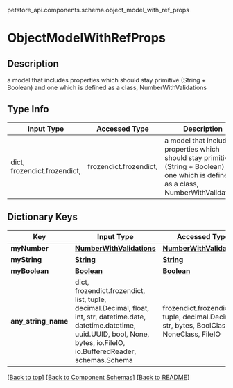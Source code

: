 petstore_api.components.schema.object_model_with_ref_props
<a id="objectmodelwithrefprops"></a>
# ObjectModelWithRefProps

## Description
a model that includes properties which should stay primitive (String + Boolean) and one which is defined as a class, NumberWithValidations

## Type Info
Input Type | Accessed Type | Description | Notes
------------ | ------------- | ------------- | -------------
dict, frozendict.frozendict,  | frozendict.frozendict,  | a model that includes properties which should stay primitive (String + Boolean) and one which is defined as a class, NumberWithValidations |

## Dictionary Keys
Key | Input Type | Accessed Type | Description | Notes
------------ | ------------- | ------------- | ------------- | -------------
**myNumber** | [**NumberWithValidations**](number_with_validations.NumberWithValidations.md) | [**NumberWithValidations**](number_with_validations.NumberWithValidations.md) |  | [optional]
**myString** | [**String**](string.String.md) | [**String**](string.String.md) |  | [optional]
**myBoolean** | [**Boolean**](boolean.Boolean.md) | [**Boolean**](boolean.Boolean.md) |  | [optional]
**any_string_name** | dict, frozendict.frozendict, list, tuple, decimal.Decimal, float, int, str, datetime.date, datetime.datetime, uuid.UUID, bool, None, bytes, io.FileIO, io.BufferedReader, schemas.Schema | frozendict.frozendict, tuple, decimal.Decimal, str, bytes, BoolClass, NoneClass, FileIO | any string name can be used but the value must be the correct type | [optional]

[[Back to top]](#top) [[Back to Component Schemas]](../../../README.md#Component-Schemas) [[Back to README]](../../../README.md)
